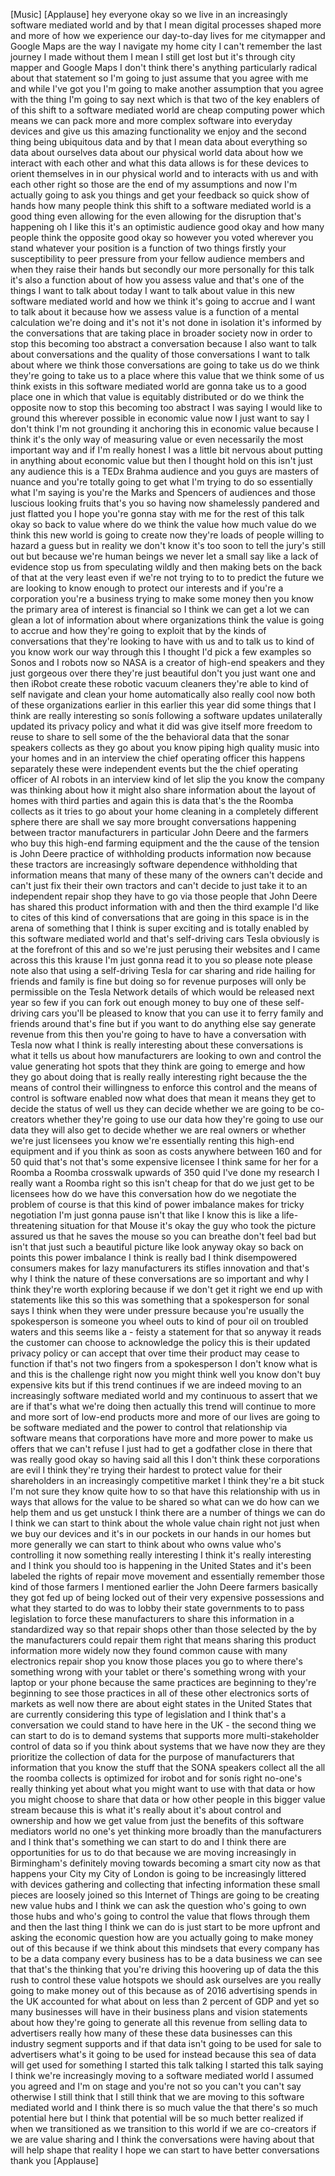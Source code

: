 
[Music]
[Applause]
hey everyone okay
so we live in an increasingly software
mediated world and by that I mean
digital processes shaped more and more
of how we experience our day-to-day
lives for me citymapper
and Google Maps are the way I navigate
my home city I can&#39;t remember the last
journey I made without them I mean I
still get lost but it&#39;s through city
mapper and Google Maps I don&#39;t think
there&#39;s anything particularly radical
about that statement so I&#39;m going to
just assume that you agree with me and
while I&#39;ve got you I&#39;m going to make
another assumption that you agree with
the thing I&#39;m going to say next which is
that two of the key enablers of of this
shift to a software mediated world are
cheap computing power which means we can
pack more and more complex software into
everyday devices and give us this
amazing functionality we enjoy and the
second thing being ubiquitous data and
by that I mean data about everything so
data about ourselves data about our
physical world data about how we
interact with each other and what this
data allows is for these devices to
orient themselves in in our physical
world and to interacts with us and with
each other right so those are the end of
my assumptions and now I&#39;m actually
going to ask you things and get your
feedback so quick show of hands how many
people think this shift to a software
mediated world is a good thing even
allowing for the even allowing for the
disruption that&#39;s happening oh I like
this it&#39;s an optimistic audience good
okay and how many people think the
opposite good okay
so however you voted wherever you stand
whatever your position is a function of
two things firstly your susceptibility
to peer pressure from your fellow
audience members and when they raise
their hands
but secondly our more personally for
this talk it&#39;s also a function about of
how you assess value and that&#39;s one of
the things I want to talk about today I
want to talk about value in this new
software mediated world and how we think
it&#39;s going to accrue and I want to talk
about it because how we assess value is
a function of a mental calculation we&#39;re
doing and it&#39;s not it&#39;s not done in
isolation it&#39;s informed by the
conversations that are taking place in
broader society now in order to stop
this becoming too abstract a
conversation because I also want to talk
about conversations and the quality of
those conversations I want to talk about
where we think those conversations are
going to take us do we think they&#39;re
going to take us to a place where this
value that we think some of us think
exists in this software mediated world
are gonna take us to a good place one in
which that value is equitably
distributed or do we think the opposite
now to stop this becoming too abstract I
was saying I would like to ground this
wherever possible in economic value now
I just want to say I don&#39;t think I&#39;m not
grounding it anchoring this in economic
value because I think it&#39;s the only way
of measuring value or even necessarily
the most important way and if I&#39;m really
honest I was a little bit nervous about
putting in anything about economic value
but then I thought hold on this isn&#39;t
just any audience this is a TEDx Brahma
audience and you guys are masters of
nuance and you&#39;re totally going to get
what I&#39;m trying to do so essentially
what I&#39;m saying is you&#39;re the Marks and
Spencers of audiences and those luscious
looking fruits that&#39;s you so having now
shamelessly pandered and just flatted
you I hope you&#39;re gonna stay with me for
the rest of this talk okay so back to
value where do we think the value how
much value do we think this new world is
going to create now they&#39;re loads of
people willing to hazard a guess but in
reality we don&#39;t know it&#39;s too soon to
tell the jury&#39;s still out but because
we&#39;re human beings we never let a small
say
like a lack of evidence stop us from
speculating wildly and then making bets
on the back of that at the very least
even if we&#39;re not trying to to to
predict the future we are looking to
know enough to protect our interests and
if you&#39;re a corporation you&#39;re a
business trying to make some money then
you know the primary area of interest is
financial so I think we can get a lot we
can glean a lot of information about
where organizations think the value is
going to accrue and how they&#39;re going to
exploit that by the kinds of
conversations that they&#39;re looking to
have with us and to talk us to kind of
you know work our way through this I
thought I&#39;d pick a few examples so Sonos
and I robots now so NASA is a creator of
high-end speakers and they just gorgeous
over there they&#39;re just beautiful don&#39;t
you just want one
and then iRobot create these robotic
vacuum cleaners they&#39;re able to kind of
self navigate and clean your home
automatically also really cool now both
of these organizations earlier in this
earlier this year did some things that I
think are really interesting
so sonís following a software updates
unilaterally updated its privacy policy
and what it did was give itself more
freedom to reuse to share to sell some
of the the behavioral data that the
sonar speakers collects as they go about
you know piping high quality music into
your homes and in an interview the chief
operating officer this happens
separately these were independent events
but the the chief operating officer of
AI robots in an interview kind of let
slip the you know the company was
thinking about how it might also share
information about the layout of homes
with third parties and again this is
data that&#39;s the the Roomba collects as
it tries to go about your home cleaning
in a completely different sphere there
are shall we say more
brought conversations happening between
tractor manufacturers in particular John
Deere and the farmers who buy this
high-end farming equipment and the the
cause of the tension is John Deere
practice of withholding products
information now because these tractors
are increasingly software dependence
withholding that information means that
many of these many of the owners can&#39;t
decide and can&#39;t just fix their their
own tractors and can&#39;t decide to just
take it to an independent repair shop
they have to go via those people that
John Deere has shared this product
information with and then the third
example I&#39;d like to cites of this kind
of conversations that are going in this
space is in the arena of something that
I think is super exciting and is totally
enabled by this software mediated world
and that&#39;s self-driving cars
Tesla obviously is at the forefront of
this and so we&#39;re just perusing their
websites and I came across this this
krause I&#39;m just gonna read it to you so
please note please note also that using
a self-driving Tesla for car sharing and
ride hailing for friends and family is
fine but doing so for revenue purposes
will only be permissible on the Tesla
Network details of which would be
released next year so few if you can
fork out enough money to buy one of
these self-driving cars you&#39;ll be
pleased to know that you can use it to
ferry family and friends around that&#39;s
fine but if you want to do anything else
say generate revenue from this then
you&#39;re going to have to have a
conversation with Tesla now what I think
is really interesting about these
conversations is what it tells us about
how manufacturers are looking to own and
control the value generating hot spots
that they think are going to emerge and
how they go about doing that is really
really interesting right because the the
means of control their willingness to
enforce this control and the means of
control is software enabled
now what does that mean it means they
get to decide the status of well us they
can decide whether we are going to be
co-creators whether they&#39;re going to use
our data how they&#39;re going to use our
data they will also get to decide
whether we are real owners or whether
we&#39;re just licensees you know we&#39;re
essentially renting this high-end
equipment and if you think as soon as
costs anywhere between 160 and for 50
quid that&#39;s not that&#39;s some expensive
licensee I think same for her for a
Roomba a Roomba crosswalk upwards of 350
quid I&#39;ve done my research I really want
a Roomba right so this isn&#39;t cheap for
that do we just get to be licensees how
do we have this conversation how do we
negotiate the problem of course is that
this kind of power imbalance makes for
tricky negotiation I&#39;m just gonna pause
isn&#39;t that like I know this is like a
life-threatening situation for that
Mouse it&#39;s okay the guy who took the
picture assured us that he saves the
mouse so you can breathe don&#39;t feel bad
but isn&#39;t that just such a beautiful
picture like look anyway okay so back on
points this power imbalance I think is
really bad I think disempowered
consumers makes for lazy manufacturers
its stifles innovation and that&#39;s why I
think the nature of these conversations
are so important and why I think they&#39;re
worth exploring because if we don&#39;t get
it right we end up with statements like
this so this was something that a
spokesperson for sonal says I think when
they were under pressure because you&#39;re
usually the spokesperson is someone you
wheel outs to kind of pour oil on
troubled waters and this seems like a -
feisty a statement for that so anyway it
reads the customer can choose to
acknowledge the policy this is their
updated privacy policy or can accept
that over time their product may cease
to function if that&#39;s not two fingers
from a spokesperson I don&#39;t know what is
and this is the challenge right now you
might think well
you know don&#39;t buy expensive kits but if
this trend continues if we are indeed
moving to an increasingly software
mediated world and my continuous to
assert that we are if that&#39;s what we&#39;re
doing then actually this trend will
continue to more and more sort of
low-end products more and more of our
lives are going to be software mediated
and the power to control that
relationship via software means that
corporations have more and more power to
make us offers that we can&#39;t refuse I
just had to get a godfather close in
there that was really good okay so
having said all this I don&#39;t think these
corporations are evil I think they&#39;re
trying their hardest to protect value
for their shareholders in an
increasingly competitive market I think
they&#39;re a bit stuck I&#39;m not sure they
know quite how to so that have this
relationship with us in ways that allows
for the value to be shared so what can
we do how can we help them and us get
unstuck I think there are a number of
things we can do I think we can start to
think about the whole value chain right
not just when we buy our devices and
it&#39;s in our pockets in our hands in our
homes but more generally we can start to
think about who owns value who&#39;s
controlling it now something really
interesting I think it&#39;s really
interesting and I think you should too
is happening in the United States and
it&#39;s been labeled the rights of repair
move movement and essentially remember
those kind of those farmers I mentioned
earlier the John Deere farmers basically
they got fed up of being locked out of
their very expensive possessions and
what they started to do was to lobby
their state governments to to pass
legislation to force these manufacturers
to share this information in a
standardized way so that repair shops
other than those selected by the by the
manufacturers could repair them right
that means sharing this product
information more widely now they found
common cause with many electronics
repair shop
you know those places you go to where
there&#39;s something wrong with your tablet
or there&#39;s something wrong with your
laptop or your phone because the same
practices are beginning to they&#39;re
beginning to see those practices in all
of these other electronics sorts of
markets as well now there are about
eight states in the United States that
are currently considering this type of
legislation and I think that&#39;s a
conversation we could stand to have here
in the UK - the second thing we can
start to do is to demand systems that
supports more multi-stakeholder control
of data so if you think about systems
that we have now they are they
prioritize the collection of data for
the purpose of manufacturers that
information that you know the stuff that
the SONA speakers collect all the all
the roomba collects is optimized for
irobot and for sonís right no-one&#39;s
really thinking yet about what you might
want to use with that data or how you
might choose to share that data or how
other people in this bigger value stream
because this is what it&#39;s really about
it&#39;s about control and ownership and how
we get value from just the benefits of
this software mediators world no one&#39;s
yet thinking more broadly than the
manufacturers and I think that&#39;s
something we can start to do and I think
there are opportunities for us to do
that because we are moving increasingly
in Birmingham&#39;s definitely moving
towards becoming a smart city now as
that happens your City my City of London
is going to be increasingly littered
with devices gathering and collecting
that infecting information these small
pieces are loosely joined so this
Internet of Things are going to be
creating new value hubs and I think we
can ask the question who&#39;s going to own
those hubs and who&#39;s going to control
the value that flows through them and
then the last thing I think we can do is
just start to be more upfront and asking
the economic question how are you
actually going to make money out of this
because if we think about this mindsets
that every company has to be a data
company every business has to be a data
business we can see that that&#39;s the
thinking that you&#39;re driving this
hoovering up of data the
this rush to control these value
hotspots we should ask ourselves are you
really going to make money out of this
because as of 2016
advertising spends in the UK accounted
for what about on less than 2 percent of
GDP and yet so many businesses will have
in their business plans and vision
statements about how they&#39;re going to
generate all this revenue from selling
data to advertisers really how many of
these these data businesses can this
industry segment supports and if that
data isn&#39;t going to be used for sale to
advertisers what&#39;s it going to be used
for instead because this sea of data
will get used for something I started
this talk talking I started this talk
saying I think we&#39;re increasingly moving
to a software mediated world I assumed
you agreed and I&#39;m on stage and you&#39;re
not so you can&#39;t you can&#39;t say otherwise
I still think that I still think that we
are moving to this software mediated
world and I think there is so much value
the that there&#39;s so much potential here
but I think that potential will be so
much better realized if when we
transitioned as we transition to this
world if we are co-creators if we are
value sharing and I think the
conversations were having about that
will help shape that reality I hope we
can start to have better conversations
thank you
[Applause]
